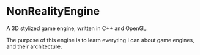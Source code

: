 # NonRealityEngine

A 3D stylized game engine, written in C++ and OpenGL.

The purpose of this engine is to learn everyting I can about game engines, and their architecture.
